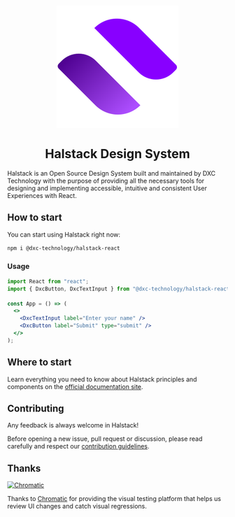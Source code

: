 <p align="center">
  <a href="https://developer.dxc.com/halstack/">
    <img src="apps/website/screens/common/images/halstack_logo.svg" alt="Halstack Design System logo" />
  </a>
</p>

<h1 align="center">Halstack Design System</h1>

Halstack is an Open Source Design System built and maintained by DXC Technology with the purpose of providing all the necessary tools for designing and implementing accessible, intuitive and consistent User Experiences with React.

## How to start

You can start using Halstack right now:

```bash
npm i @dxc-technology/halstack-react
```

### Usage

```jsx
import React from "react";
import { DxcButton, DxcTextInput } from "@dxc-technology/halstack-react";

const App = () => (
  <>
    <DxcTextInput label="Enter your name" />
    <DxcButton label="Submit" type="submit" />
  </>
);
```

## Where to start

Learn everything you need to know about Halstack principles and components on the [official documentation site](https://developer.dxc.com/halstack/).

## Contributing

Any feedback is always welcome in Halstack!

Before opening a new issue, pull request or discussion, please read carefully and respect our [contribution guidelines](https://github.com/dxc-technology/halstack-react/wiki/Contributing).

## Thanks

<a href="https://www.chromatic.com/"><img src="https://user-images.githubusercontent.com/321738/84662277-e3db4f80-af1b-11ea-88f5-91d67a5e59f6.png" width="153" height="30" alt="Chromatic" /></a>

Thanks to [Chromatic](https://www.chromatic.com/) for providing the visual testing platform that helps us review UI changes and catch visual regressions.
